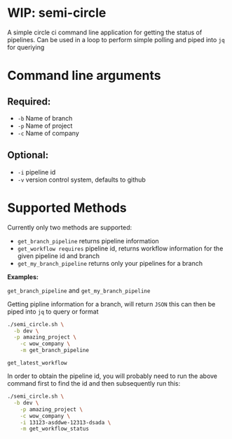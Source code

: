 # WIP: semi-circle

A simple circle ci command line application for getting the status of pipelines. Can be used in a loop to perform simple polling and piped into `jq` for queriying

# Command line arguments

## Required:
- `-b` Name of branch
- `-p` Name of project
- `-c` Name of company

## Optional:
- `-i` pipeline id
- `-v` version control system, defaults to github

# Supported Methods
Currently only two methods are supported:
- `get_branch_pipeline` returns pipeline information
- `get_workflow requires` pipeline id, returns workflow information for the given pipeline id and branch
- `get_my_branch_pipeline` returns only your pipelines for a branch

__Examples:__

`get_branch_pipeline` and `get_my_branch_pipeline`

Getting pipline information for a branch, will return `JSON` this can then be piped into `jq` to query or format

```sh
./semi_circle.sh \
  -b dev \
  -p amazing_project \
	-c wow_company \
	-m get_branch_pipeline
```

`get_latest_workflow`

In order to obtain the pipeline id, you will probably need to run the above command first to find the id and then subsequently run this:

```sh
./semi_circle.sh \
  -b dev \
	-p amazing_project \
	-c wow_company \
	-i 13123-asddwe-12313-dsada \
	-m get_workflow_status
```
